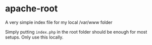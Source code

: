 # apache-root
A very simple index file for my local /var/www folder

Simply putting `index.php` in the root folder should be enough for most setups. Only use this locally.
